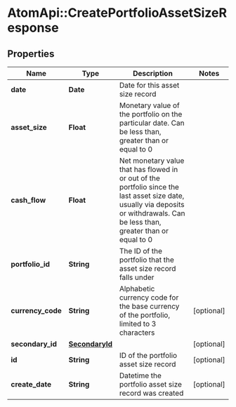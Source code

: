 # AtomApi::CreatePortfolioAssetSizeResponse

## Properties
Name | Type | Description | Notes
------------ | ------------- | ------------- | -------------
**date** | **Date** | Date for this asset size record | 
**asset_size** | **Float** | Monetary value of the portfolio on the particular date. Can be less than, greater than or equal to 0 | 
**cash_flow** | **Float** | Net monetary value that has flowed in or out of the portfolio since the last asset size date, usually via deposits or withdrawals. Can be less than, greater than or equal to 0 | 
**portfolio_id** | **String** | The ID of the portfolio that the asset size record falls under | 
**currency_code** | **String** | Alphabetic currency code for the base currency of the portfolio, limited to 3 characters | [optional] 
**secondary_id** | [**SecondaryId**](SecondaryId.md) |  | [optional] 
**id** | **String** | ID of the portfolio asset size record | [optional] 
**create_date** | **String** | Datetime the portfolio asset size record was created | [optional] 


